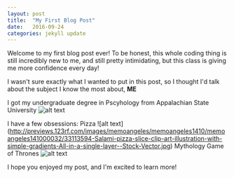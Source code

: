 ```yaml
---
layout: post
title:  "My First Blog Post"
date:   2016-09-24
categories: jekyll update
---
```

Welcome to my first blog post ever! 
To be honest, this whole coding thing is still incredibly new to me, and still pretty intimidating, but this class is giving me more confidence every day! 

I wasn't sure exactly what I wanted to put in this post, so I thought I'd talk about the subject I know the most about, **ME**

I got my undergraduate degree in Pscyhology from Appalachian State University ![alt text](https://mgtvsportzedge.files.wordpress.com/2014/08/app-st.gif)

I have a few obsessions: 
Pizza ![alt text] (http://previews.123rf.com/images/memoangeles/memoangeles1410/memoangeles141000032/33113594-Salami-pizza-slice-clip-art-illustration-with-simple-gradients-All-in-a-single-layer--Stock-Vector.jpg)
Mythology
Game of Thrones ![alt text](https://www.google.com/search?q=game+of+thrones&biw=1153&bih=608&source=lnms&tbm=isch&sa=X&ved=0ahUKEwiMt-_Rz6jPAhUBYyYKHWwWCZIQ_AUIBygC#imgrc=h5HpuWhdnViaLM%3A)

I hope you enjoyed my post, and I'm excited to learn more!